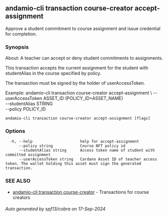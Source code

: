 ## andamio-cli transaction course-creator accept-assignment

Approve a student commitment to course assignment and issue credential for completion.

### Synopsis


About:
A teacher can accept or deny student commitments to assignments.

This transaction accepts the current assignment for the student with studentAlias in the course specified by policy. 

The transaction must be signed by the holder of userAccessToken.

Example:
  andamio-cli transaction course-creator accept-assignment \ 
    --userAccessToken ASSET_ID (POLICY_ID+ASSET_NAME) \
    --studentAlias STRING \
    --policy POLICY_ID


  

```
andamio-cli transaction course-creator accept-assignment [flags]
```

### Options

```
  -h, --help                     help for accept-assignment
      --policy string            Course NFT policy id
      --studentAlias string      Access token name of student with committed assignment
      --userAccessToken string   Cardano Asset ID of teacher access token. The wallet holding this asset must sign the generated transaction.
```

### SEE ALSO

* [andamio-cli transaction course-creator](andamio-cli_transaction_course-creator.md)	 - Transactions for course creators

###### Auto generated by spf13/cobra on 17-Sep-2024
